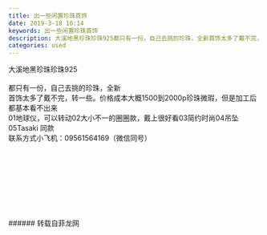 ```yaml
---
title: 出一些闲置珍珠首饰
date: 2019-3-18 10:14
keywords: 出一些闲置珍珠首饰
description: 大溪地黑珍珠珍珠925都只有一份，自己去挑的珍珠，全新首饰太多了戴不完，转一些。价格成本大概1500到2000p珍珠微瑕，但是加工后都基本看不出来01地球仪，可以转动02大小不一的圈圈款，戴上很好看03简约时尚04吊坠05Tasaki同款联
categories: used
---
```

<td class="t_f" id="postmessage_3246440">

大溪地黑珍珠珍珠925<br/>
<br/>
都只有一份，自己去挑的珍珠，全新<br/>
首饰太多了戴不完，转一些。价格成本大概1500到2000p珍珠微瑕，但是加工后都基本看不出来<br/>
01地球仪，可以转动02大小不一的圈圈款，戴上很好看03简约时尚04吊坠05Tasaki 同款<br/>
联系方式小飞机：09561564169（微信同号）<br/>
<br/>
<img alt="" border="0" class="zoom" data-cf-modified-f64722ed979947810da8bd66-="" file="http://www.flw.ph/data/appbyme/upload/image/201903/18/CT7lg0D4yo1p.jpg" id="aimg_pC44o" lazyloadthumb="1" onclick="" onmouseover="" src="http://www.flw.ph/data/appbyme/upload/image/201903/18/CT7lg0D4yo1p.jpg"/><br/>
<br/>
<img alt="" border="0" class="zoom" data-cf-modified-f64722ed979947810da8bd66-="" file="http://www.flw.ph/data/appbyme/upload/image/201903/18/h9afIXUWqiYb.jpg" id="aimg_xtdO6" lazyloadthumb="1" onclick="" onmouseover="" src="http://www.flw.ph/data/appbyme/upload/image/201903/18/h9afIXUWqiYb.jpg"/><br/>
<br/>
<img alt="" border="0" class="zoom" data-cf-modified-f64722ed979947810da8bd66-="" file="http://www.flw.ph/data/appbyme/upload/image/201903/18/onRH8f0mDxBO.jpg" id="aimg_pjPJo" lazyloadthumb="1" onclick="" onmouseover="" src="http://www.flw.ph/data/appbyme/upload/image/201903/18/onRH8f0mDxBO.jpg"/><br/>
<br/>
<img alt="" border="0" class="zoom" data-cf-modified-f64722ed979947810da8bd66-="" file="http://www.flw.ph/data/appbyme/upload/image/201903/18/IFOqCcUy1PVz.jpg" id="aimg_UTE8q" lazyloadthumb="1" onclick="" onmouseover="" src="http://www.flw.ph/data/appbyme/upload/image/201903/18/IFOqCcUy1PVz.jpg"/><br/>
<br/>
<img alt="" border="0" class="zoom" data-cf-modified-f64722ed979947810da8bd66-="" file="http://www.flw.ph/data/appbyme/upload/image/201903/18/L1wnoAbgLoln.jpg" id="aimg_cp8Ee" lazyloadthumb="1" onclick="" onmouseover="" src="http://www.flw.ph/data/appbyme/upload/image/201903/18/L1wnoAbgLoln.jpg"/><br/>
<br/>
<img alt="" border="0" class="zoom" data-cf-modified-f64722ed979947810da8bd66-="" file="http://www.flw.ph/data/appbyme/upload/image/201903/18/IAP3rJofTQp5.jpg" id="aimg_OBO4U" lazyloadthumb="1" onclick="" onmouseover="" src="http://www.flw.ph/data/appbyme/upload/image/201903/18/IAP3rJofTQp5.jpg"/><br/>
<br/>
<img alt="" border="0" class="zoom" data-cf-modified-f64722ed979947810da8bd66-="" file="http://www.flw.ph/data/appbyme/upload/image/201903/18/99j2RIYXTxvP.jpg" id="aimg_PnXOA" lazyloadthumb="1" onclick="" onmouseover="" src="http://www.flw.ph/data/appbyme/upload/image/201903/18/99j2RIYXTxvP.jpg"/><br/>
<br/>
</td>
###### 转载自菲龙网